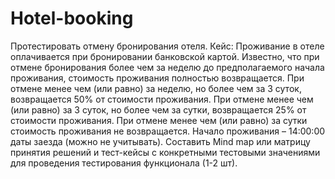 # Hotel-booking
Протестировать отмену бронирования отеля.
Кейс: Проживание в отеле оплачивается при бронировании банковской картой. Известно, что при отмене бронирования более чем за неделю до предполагаемого начала проживания, стоимость проживания полностью возвращается. При отмене менее чем (или равно) за неделю, но более чем за 3 суток, возвращается 50% от стоимости проживания. При отмене менее чем (или равно) за 3 суток, но более чем за сутки, возвращается 25% от стоимости проживания. При отмене менее чем (или равно) за сутки стоимость проживания не возвращается. Начало проживания – 14:00:00 даты заезда (можно не учитывать). Составить Mind map или матрицу принятия решений и тест-кейсы с конкретными тестовыми значениями для проведения тестирования функционала (1-2 шт).
